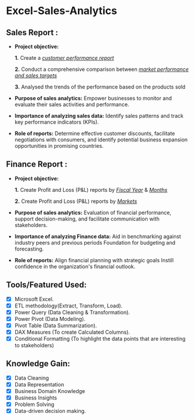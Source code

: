 # Excel-Sales-Analytics

## Sales Report :


- **Project objective:** 

    **1.** Create a _[customer performance report](https://github.com/preethtony/Excel-Sales-and-Finance-Analytics/blob/main/customer%20performance%20report.pdf)_ 

    **2.** Conduct a comprehensive comparison between _[market performance and sales targets](https://github.com/preethtony/Excel-Sales-and-Finance-Analytics/blob/main/Market%20Performance%20vs%20target.pdf)_

    **3.** Analysed the trends of the performance based on the products sold

- **Purpose of sales analytics:** Empower businesses to monitor and evaluate their sales activities and performance.

- **Importance of analyzing sales data:** Identify sales patterns and track key performance indicators (KPIs).

- **Role of reports:** Determine effective customer discounts, facilitate negotiations with consumers, and identify potential business expansion opportunities in promising countries.


## Finance Report :

- **Project objective:** 

    **1.** Create Profit and Loss (P&L) reports by _[Fiscal Year](https://github.com/preethtony/Excel-Sales-and-Finance-Analytics/blob/main/P%26L%20Year.pdf)_ & _[Months](https://github.com/preethtony/Excel-Sales-and-Finance-Analytics/blob/main/P%26L%20Months.pdf)_ 

   **2.** Create Profit and Loss (P&L) reports by _[Markets](https://github.com/preethtony/Excel-Sales-and-Finance-Analytics/blob/main/P%26L%20Markets.pdf)_

- **Purpose of sales analytics:** Evaluation of financial performance, support decision-making, and facilitate communication with stakeholders.

- **Importance of analyzing Finance data:** Aid in benchmarking against industry peers and previous periods Foundation for budgeting and forecasting.

- **Role of reports:** Align financial planning with strategic goals Instill confidence in the organization's financial outlook.


## Tools/Featured Used:
- [x]	Microsoft Excel.
- [x]	ETL methodology(Extract, Transform, Load).
- [x]	Power Query (Data Cleaning & Transformation).
- [x]	Power Pivot (Data Modeling).
- [x]	Pivot Table (Data Summarization).
- [x]	DAX Measures (To create Calculated Columns).
- [x]	Conditional Formatting (To highlight the data points that are interesting to stakeholders)

## Knowledge Gain:
- [x]	Data Cleaning
- [x]	Data Representation
- [x]	Business Domain Knowledge
- [x]	Business Insights
- [x]	Problem Solving
- [x]	Data-driven decision making.
